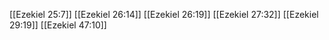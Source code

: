 [[Ezekiel 25:7]]
[[Ezekiel 26:14]]
[[Ezekiel 26:19]]
[[Ezekiel 27:32]]
[[Ezekiel 29:19]]
[[Ezekiel 47:10]]
